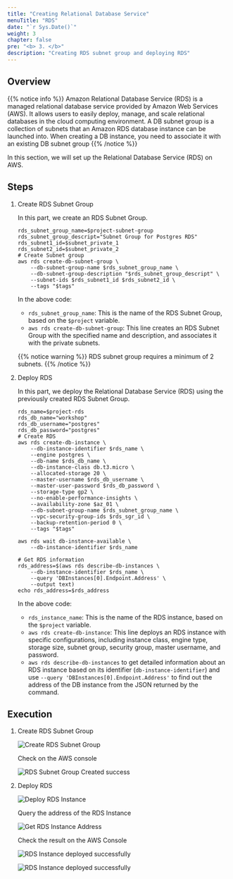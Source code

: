 ```yaml
---
title: "Creating Relational Database Service"
menuTitle: "RDS"
date: "`r Sys.Date()`"
weight: 3
chapter: false
pre: "<b> 3. </b>"
description: "Creating RDS subnet group and deploying RDS"
---
```


## Overview

{{% notice info %}}
Amazon Relational Database Service (RDS) is a managed relational database service provided by Amazon Web Services (AWS). It allows users to easily deploy, manage, and scale relational databases in the cloud computing environment.
A DB subnet group is a collection of subnets that an Amazon RDS database instance can be launched into. When creating a DB instance, you need to associate it with an existing DB subnet group
{{% /notice %}}

In this section, we will set up the Relational Database Service (RDS) on AWS.

## Steps

1. Create RDS Subnet Group

    In this part, we create an RDS Subnet Group.

    ```shell
    rds_subnet_group_name=$project-subnet-group
    rds_subnet_group_descript="Subnet Group for Postgres RDS"
    rds_subnet1_id=$subnet_private_1
    rds_subnet2_id=$subnet_private_2 
    # Create Subnet group
    aws rds create-db-subnet-group \
        --db-subnet-group-name $rds_subnet_group_name \
        --db-subnet-group-description "$rds_subnet_group_descript" \
        --subnet-ids $rds_subnet1_id $rds_subnet2_id \
        --tags "$tags"
    ```

    In the above code:

    - `rds_subnet_group_name`: This is the name of the RDS Subnet Group, based on the `$project` variable.
    - `aws rds create-db-subnet-group`: This line creates an RDS Subnet Group with the specified name and description, and associates it with the private subnets.

    {{% notice warning %}}
    RDS subnet group requires a minimum of 2 subnets.
    {{% /notice %}}

2. Deploy RDS

    In this part, we deploy the Relational Database Service (RDS) using the previously created RDS Subnet Group.

    ```shell
    rds_name=$project-rds
    rds_db_name="workshop"
    rds_db_username="postgres"
    rds_db_password="postgres"
    # Create RDS
    aws rds create-db-instance \
        --db-instance-identifier $rds_name \
        --engine postgres \
        --db-name $rds_db_name \
        --db-instance-class db.t3.micro \
        --allocated-storage 20 \
        --master-username $rds_db_username \
        --master-user-password $rds_db_password \
        --storage-type gp2 \
        --no-enable-performance-insights \
        --availability-zone $az_01 \
        --db-subnet-group-name $rds_subnet_group_name \
        --vpc-security-group-ids $rds_sgr_id \
        --backup-retention-period 0 \
        --tags "$tags"

    aws rds wait db-instance-available \
        --db-instance-identifier $rds_name

    # Get RDS information
    rds_address=$(aws rds describe-db-instances \
        --db-instance-identifier $rds_name \
        --query 'DBInstances[0].Endpoint.Address' \
        --output text)
    echo rds_address=$rds_address
    ```

    In the above code:

    - `rds_instance_name`: This is the name of the RDS instance, based on the `$project` variable.
    - `aws rds create-db-instance`: This line deploys an RDS instance with specific configurations, including instance class, engine type, storage size, subnet group, security group, master username, and password.
    - `aws rds describe-db-instances` to get detailed information about an RDS instance based on its identifier (`db-instance-identifier`) and use `--query 'DBInstances[0].Endpoint.Address'` to find out the address of the DB instance from the JSON returned by the command.

## Execution

1. Create RDS Subnet Group

    ![Create RDS Subnet Group](/fcj-workshop2/images/3-rds/3.1.png)

    Check on the AWS console

    ![RDS Subnet Group Created success](/fcj-workshop2/images/3-rds/3.2.png)

2. Deploy RDS

    ![Deploy RDS Instance](/fcj-workshop2/images/3-rds/3.3.png)

    Query the address of the RDS Instance

    ![Get RDS Instance Address](/fcj-workshop2/images/3-rds/3.4.png)

    Check the result on the AWS Console

    ![RDS Instance deployed successfully](/fcj-workshop2/images/3-rds/3.5.png)

    ![RDS Instance deployed successfully](/fcj-workshop2/images/3-rds/3.6.png)